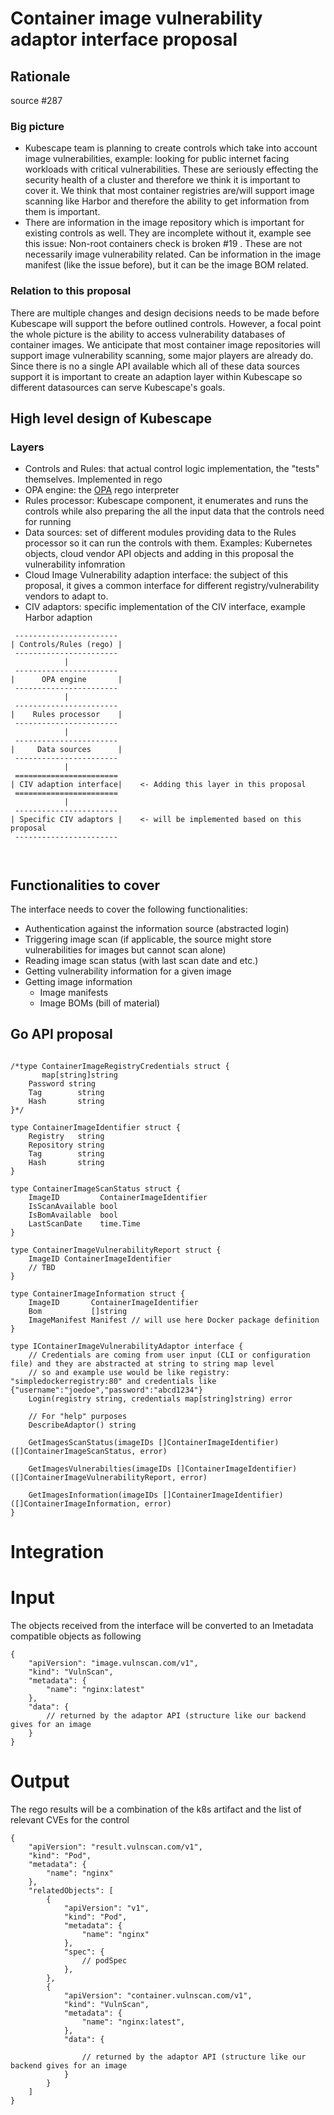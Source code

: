 # Container image vulnerability adaptor interface proposal

## Rationale

source #287 

### Big picture

* Kubescape team is planning to create controls which take into account image vulnerabilities, example: looking for public internet facing workloads with critical vulnerabilities. These are seriously effecting the security health of a cluster and therefore we think it is important to cover it. We think that most container registries are/will support image scanning like Harbor and therefore the ability to get information from them is important.
* There are information in the image repository which is important for existing controls as well. They are incomplete without it, example see this issue: Non-root containers check is broken #19 . These are not necessarily image vulnerability related. Can be information in the image manifest (like the issue before), but it can be the image BOM related.

### Relation to this proposal

There are multiple changes and design decisions needs to be made before Kubescape will support the before outlined controls. However, a focal point the whole picture is the ability to access vulnerability databases of container images. We anticipate that most container image repositories will support image vulnerability scanning, some major players are already do. Since there is no a single API available which all of these data sources support it is important to create an adaption layer within Kubescape so different datasources can serve Kubescape's goals.

## High level design of Kubescape

### Layers

* Controls and Rules: that actual control logic implementation, the "tests" themselves. Implemented in rego
* OPA engine: the [OPA](https://github.com/open-policy-agent/opa) rego interpreter 
* Rules processor: Kubescape component, it enumerates and runs the controls while also preparing the all the input data that the controls need for running
* Data sources: set of different modules providing data to the Rules processor so it can run the controls with them. Examples: Kubernetes objects, cloud vendor API objects and adding in this proposal the vulnerability infomration
* Cloud Image Vulnerability adaption interface: the subject of this proposal, it gives a common interface for different registry/vulnerability vendors to adapt to.
* CIV adaptors: specific implementation of the CIV interface, example Harbor adaption
```
 -----------------------
| Controls/Rules (rego) |
 -----------------------
            |
 -----------------------
|      OPA engine       |
 -----------------------
            |
 -----------------------
|    Rules processor    |
 ----------------------- 
            |
 -----------------------
|     Data sources      |
 -----------------------              
            |
 =======================
| CIV adaption interface|    <- Adding this layer in this proposal
 ======================= 
            |
 -----------------------
| Specific CIV adaptors |    <- will be implemented based on this proposal
 -----------------------      

        

```

## Functionalities to cover

The interface needs to cover the following functionalities:

* Authentication against the information source (abstracted login)
* Triggering image scan (if applicable, the source might store vulnerabilities for images but cannot scan alone)
* Reading image scan status (with last scan date and etc.)
* Getting vulnerability information for a given image
* Getting image information
  * Image manifests
  * Image BOMs (bill of material)

## Go API proposal

```

/*type ContainerImageRegistryCredentials struct {
	   map[string]string
	Password string
	Tag        string
	Hash       string
}*/

type ContainerImageIdentifier struct {
	Registry   string
	Repository string
	Tag        string
	Hash       string
}

type ContainerImageScanStatus struct {
	ImageID         ContainerImageIdentifier
	IsScanAvailable bool
	IsBomAvailable  bool
	LastScanDate    time.Time
}

type ContainerImageVulnerabilityReport struct {
	ImageID ContainerImageIdentifier
	// TBD
}

type ContainerImageInformation struct {
	ImageID       ContainerImageIdentifier
	Bom           []string
	ImageManifest Manifest // will use here Docker package definition
}

type IContainerImageVulnerabilityAdaptor interface {
	// Credentials are coming from user input (CLI or configuration file) and they are abstracted at string to string map level
	// so and example use would be like registry: "simpledockerregistry:80" and credentials like {"username":"joedoe","password":"abcd1234"}
	Login(registry string, credentials map[string]string) error

	// For "help" purposes
	DescribeAdaptor() string

	GetImagesScanStatus(imageIDs []ContainerImageIdentifier) ([]ContainerImageScanStatus, error)

	GetImagesVulnerabilties(imageIDs []ContainerImageIdentifier) ([]ContainerImageVulnerabilityReport, error)

	GetImagesInformation(imageIDs []ContainerImageIdentifier) ([]ContainerImageInformation, error)
}
```



# Integration

# Input

The objects received from the interface will be converted to an Imetadata compatible objects as following

```
{
    "apiVersion": "image.vulnscan.com/v1",
    "kind": "VulnScan",
    "metadata": {
        "name": "nginx:latest"
    },
    "data": {
        // returned by the adaptor API (structure like our backend gives for an image 
    }
}
```


# Output

The rego results will be a combination of the k8s artifact and the list of relevant CVEs for the control

```
{
    "apiVersion": "result.vulnscan.com/v1",
    "kind": "Pod",
    "metadata": {
        "name": "nginx"
    },
    "relatedObjects": [
        {
            "apiVersion": "v1",
            "kind": "Pod",
            "metadata": {
                "name": "nginx"
            },
            "spec": {
                // podSpec
            },
        },
        {
            "apiVersion": "container.vulnscan.com/v1",
            "kind": "VulnScan",
            "metadata": {
                "name": "nginx:latest",
            },
            "data": {
                
                // returned by the adaptor API (structure like our backend gives for an image  
            }
        }
    ]
}
```
